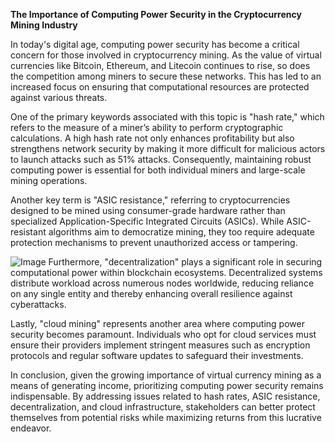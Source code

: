 **The Importance of Computing Power Security in the Cryptocurrency Mining Industry**

In today's digital age, computing power security has become a critical concern for those involved in cryptocurrency mining. As the value of virtual currencies like Bitcoin, Ethereum, and Litecoin continues to rise, so does the competition among miners to secure these networks. This has led to an increased focus on ensuring that computational resources are protected against various threats.

One of the primary keywords associated with this topic is "hash rate," which refers to the measure of a miner’s ability to perform cryptographic calculations. A high hash rate not only enhances profitability but also strengthens network security by making it more difficult for malicious actors to launch attacks such as 51% attacks. Consequently, maintaining robust computing power is essential for both individual miners and large-scale mining operations.

Another key term is "ASIC resistance," referring to cryptocurrencies designed to be mined using consumer-grade hardware rather than specialized Application-Specific Integrated Circuits (ASICs). While ASIC-resistant algorithms aim to democratize mining, they too require adequate protection mechanisms to prevent unauthorized access or tampering.


![Image](https://github.com/user-attachments/assets/31692037-0104-4703-abd1-696b6a7dd41b)
Furthermore, "decentralization" plays a significant role in securing computational power within blockchain ecosystems. Decentralized systems distribute workload across numerous nodes worldwide, reducing reliance on any single entity and thereby enhancing overall resilience against cyberattacks.

Lastly, "cloud mining" represents another area where computing power security becomes paramount. Individuals who opt for cloud services must ensure their providers implement stringent measures such as encryption protocols and regular software updates to safeguard their investments.

In conclusion, given the growing importance of virtual currency mining as a means of generating income, prioritizing computing power security remains indispensable. By addressing issues related to hash rates, ASIC resistance, decentralization, and cloud infrastructure, stakeholders can better protect themselves from potential risks while maximizing returns from this lucrative endeavor.